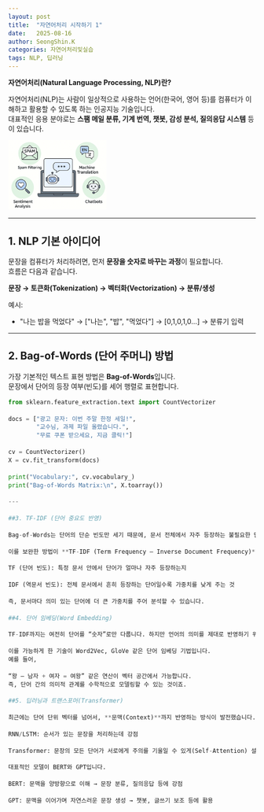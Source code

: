 ```yaml
---
layout: post
title:  "자연어처리 시작하기 1"
date:   2025-08-16
author: SeongShin.K
categories: 자연어처리및실습
tags: NLP, 딥러닝
---
```


<b>자연어처리(Natural Language Processing, NLP)란?</b>  

자연어처리(NLP)는 사람이 일상적으로 사용하는 언어(한국어, 영어 등)를 컴퓨터가 이해하고 활용할 수 있도록 하는 인공지능 기술입니다.  
대표적인 응용 분야로는 **스팸 메일 분류, 기계 번역, 챗봇, 감성 분석, 질의응답 시스템** 등이 있습니다.  

<img src="/assets/nlp_overview2.png" width="200"/>  

---

## 1. NLP 기본 아이디어
문장을 컴퓨터가 처리하려면, 먼저 **문장을 숫자로 바꾸는 과정**이 필요합니다.  
흐름은 다음과 같습니다.

<b>문장 → 토큰화(Tokenization) → 벡터화(Vectorization) → 분류/생성</b>

예시:  
- "나는 밥을 먹었다" → ["나는", "밥", "먹었다"] → [0,1,0,1,0...] → 분류기 입력  

---

## 2. Bag-of-Words (단어 주머니) 방법
가장 기본적인 텍스트 표현 방법은 **Bag-of-Words**입니다.  
문장에서 단어의 등장 여부(빈도)를 세어 행렬로 표현합니다.

```python
from sklearn.feature_extraction.text import CountVectorizer

docs = ["광고 문자: 이번 주말 한정 세일!",
        "교수님, 과제 파일 올렸습니다.",
        "무료 쿠폰 받으세요, 지금 클릭!"]

cv = CountVectorizer()
X = cv.fit_transform(docs)

print("Vocabulary:", cv.vocabulary_)
print("Bag-of-Words Matrix:\n", X.toarray())

---

##3. TF-IDF (단어 중요도 반영)

Bag-of-Words는 단어의 단순 빈도만 세기 때문에, 문서 전체에서 자주 등장하는 불필요한 단어(예: “그리고”, “하지만”)에도 높은 점수를 줄 수 있다는 한계가 있습니다.

이를 보완한 방법이 **TF-IDF (Term Frequency – Inverse Document Frequency)**입니다.

TF (단어 빈도): 특정 문서 안에서 단어가 얼마나 자주 등장하는지

IDF (역문서 빈도): 전체 문서에서 흔히 등장하는 단어일수록 가중치를 낮게 주는 것

즉, 문서마다 의미 있는 단어에 더 큰 가중치를 주어 분석할 수 있습니다.

##4. 단어 임베딩(Word Embedding)

TF-IDF까지는 여전히 단어를 “숫자”로만 다룹니다. 하지만 언어의 의미를 제대로 반영하기 위해선, 비슷한 단어는 비슷한 벡터로 표현할 수 있어야 합니다.

이를 가능하게 한 기술이 Word2Vec, GloVe 같은 단어 임베딩 기법입니다.
예를 들어,

“왕 – 남자 + 여자 = 여왕” 같은 연산이 벡터 공간에서 가능합니다.
즉, 단어 간의 의미적 관계를 수학적으로 모델링할 수 있는 것이죠.

##5. 딥러닝과 트랜스포머(Transformer)

최근에는 단어 단위 벡터를 넘어서, **문맥(Context)**까지 반영하는 방식이 발전했습니다.

RNN/LSTM: 순서가 있는 문장을 처리하는데 강점

Transformer: 문장의 모든 단어가 서로에게 주의를 기울일 수 있게(Self-Attention) 설계

대표적인 모델이 BERT와 GPT입니다.

BERT: 문맥을 양방향으로 이해 → 문장 분류, 질의응답 등에 강점

GPT: 문맥을 이어가며 자연스러운 문장 생성 → 챗봇, 글쓰기 보조 등에 활용
